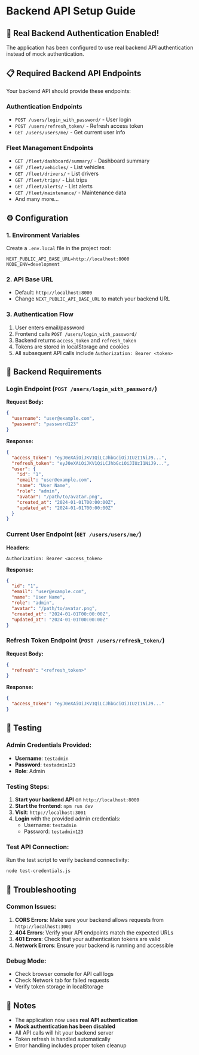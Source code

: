 # Backend API Setup Guide

## 🚀 Real Backend Authentication Enabled!

The application has been configured to use real backend API authentication instead of mock authentication.

## 📋 Required Backend API Endpoints

Your backend API should provide these endpoints:

### Authentication Endpoints
- `POST /users/login_with_password/` - User login
- `POST /users/refresh_token/` - Refresh access token  
- `GET /users/users/me/` - Get current user info

### Fleet Management Endpoints
- `GET /fleet/dashboard/summary/` - Dashboard summary
- `GET /fleet/vehicles/` - List vehicles
- `GET /fleet/drivers/` - List drivers
- `GET /fleet/trips/` - List trips
- `GET /fleet/alerts/` - List alerts
- `GET /fleet/maintenance/` - Maintenance data
- And many more...

## ⚙️ Configuration

### 1. Environment Variables
Create a `.env.local` file in the project root:

```env
NEXT_PUBLIC_API_BASE_URL=http://localhost:8000
NODE_ENV=development
```

### 2. API Base URL
- Default: `http://localhost:8000`
- Change `NEXT_PUBLIC_API_BASE_URL` to match your backend URL

### 3. Authentication Flow
1. User enters email/password
2. Frontend calls `POST /users/login_with_password/`
3. Backend returns `access_token` and `refresh_token`
4. Tokens are stored in localStorage and cookies
5. All subsequent API calls include `Authorization: Bearer <token>`

## 🔧 Backend Requirements

### Login Endpoint (`POST /users/login_with_password/`)
**Request Body:**
```json
{
  "username": "user@example.com",
  "password": "password123"
}
```

**Response:**
```json
{
  "access_token": "eyJ0eXAiOiJKV1QiLCJhbGciOiJIUzI1NiJ9...",
  "refresh_token": "eyJ0eXAiOiJKV1QiLCJhbGciOiJIUzI1NiJ9...",
  "user": {
    "id": "1",
    "email": "user@example.com",
    "name": "User Name",
    "role": "admin",
    "avatar": "/path/to/avatar.png",
    "created_at": "2024-01-01T00:00:00Z",
    "updated_at": "2024-01-01T00:00:00Z"
  }
}
```

### Current User Endpoint (`GET /users/users/me/`)
**Headers:**
```
Authorization: Bearer <access_token>
```

**Response:**
```json
{
  "id": "1",
  "email": "user@example.com",
  "name": "User Name",
  "role": "admin",
  "avatar": "/path/to/avatar.png",
  "created_at": "2024-01-01T00:00:00Z",
  "updated_at": "2024-01-01T00:00:00Z"
}
```

### Refresh Token Endpoint (`POST /users/refresh_token/`)
**Request Body:**
```json
{
  "refresh": "<refresh_token>"
}
```

**Response:**
```json
{
  "access_token": "eyJ0eXAiOiJKV1QiLCJhbGciOiJIUzI1NiJ9..."
}
```

## 🧪 Testing

### Admin Credentials Provided:
- **Username**: `testadmin`
- **Password**: `testadmin123`
- **Role**: Admin

### Testing Steps:
1. **Start your backend API** on `http://localhost:8000`
2. **Start the frontend**: `npm run dev`
3. **Visit**: `http://localhost:3001`
4. **Login** with the provided admin credentials:
   - Username: `testadmin`
   - Password: `testadmin123`

### Test API Connection:
Run the test script to verify backend connectivity:
```bash
node test-credentials.js
```

## 🐛 Troubleshooting

### Common Issues:

1. **CORS Errors**: Make sure your backend allows requests from `http://localhost:3001`
2. **404 Errors**: Verify your API endpoints match the expected URLs
3. **401 Errors**: Check that your authentication tokens are valid
4. **Network Errors**: Ensure your backend is running and accessible

### Debug Mode:
- Check browser console for API call logs
- Check Network tab for failed requests
- Verify token storage in localStorage

## 📝 Notes

- The application now uses **real API authentication**
- **Mock authentication has been disabled**
- All API calls will hit your backend server
- Token refresh is handled automatically
- Error handling includes proper token cleanup
